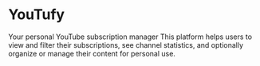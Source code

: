 # YouTufy
Your personal YouTube subscription manager 
This platform helps users to view and filter their subscriptions, see channel statistics, and optionally organize or manage their content for personal use. 
